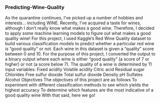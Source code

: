 ### Predicting-Wine-Quality

As the quarantine continues, I’ve picked up a number of hobbies and interests… including WINE. Recently, I’ve acquired a taste for wines, although I don’t really know what makes a good wine. Therefore, I decided to apply some machine learning models to figure out what makes a good quality wine!
For this project, I used Kaggle’s Red Wine Quality dataset to build various classification models to predict whether a particular red wine is “good quality” or not. Each wine in this dataset is given a “quality” score between 0 and 10. For the purpose of this project, I converted the output to a binary output where each wine is either “good quality” (a score of 7 or higher) or not (a score below 7). The quality of a wine is determined by 11 input variables:
Fixed acidity
Volatile acidity
Citric acid
Residual sugar
Chlorides
Free sulfur dioxide
Total sulfur dioxide
Density
pH
Sulfates
Alcohol
Objectives
The objectives of this project are as follows
To experiment with different classification methods to see which yields the highest accuracy
To determine which features are the most indicative of a good quality wine
With that said, here we go!
